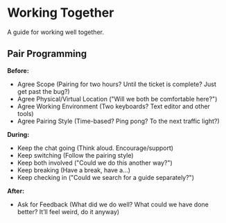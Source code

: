 # Working Together

A guide for working well together.

## Pair Programming

**Before:**

- Agree Scope (Pairing for two hours? Until the ticket is complete? Just get past the bug?)
- Agree Physical/Virtual Location ("Will we both be comfortable here?")
- Agree Working Environment (Two keyboards? Text editor and other tools)
- Agree Pairing Style (Time-based? Ping pong? To the next traffic light?)

**During:**

- Keep the chat going (Think aloud. Encourage/support)
- Keep switching (Follow the pairing style)
- Keep both involved ("Could we do this another way?")
- Keep breaking (Have a break, have a…)
- Keep checking in ("Could we search for a guide separately?")

**After:**

- Ask for Feedback (What did we do well? What could we have done better? It’ll feel weird, do it anyway)
